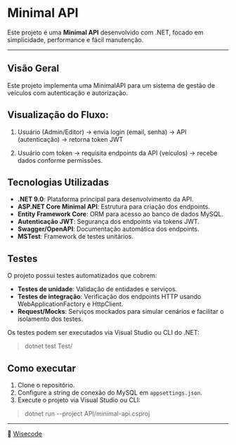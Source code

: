 # Minimal API

Este projeto é uma **Minimal API** desenvolvido com .NET, focado em simplicidade, performance e fácil manutenção.

---

## Visão Geral

Este projeto implementa uma MinimalAPI para um sistema de gestão de veículos com autenticação e autorização.

## Visualização do Fluxo:

1. Usuário (Admin/Editor) → envia login (email, senha) → API (autenticação) → retorna token JWT

2. Usuário com token → requisita endpoints da API (veículos) → recebe dados conforme permissões.

## Tecnologias Utilizadas

- **.NET 9.0**: Plataforma principal para desenvolvimento da API.
- **ASP.NET Core Minimal API**: Estrutura para criação dos endpoints.
- **Entity Framework Core**: ORM para acesso ao banco de dados MySQL.
- **Autenticação JWT**: Segurança dos endpoints via tokens JWT.
- **Swagger/OpenAPI**: Documentação automática dos endpoints.
- **MSTest**: Framework de testes unitários.

## Testes

O projeto possui testes automatizados que cobrem:

- **Testes de unidade**: Validação de entidades e serviços.
- **Testes de integração**: Verificação dos endpoints HTTP usando WebApplicationFactory e HttpClient.
- **Request/Mocks**: Serviços mockados para simular cenários e facilitar o isolamento dos testes.

Os testes podem ser executados via Visual Studio ou CLI do .NET:

> dotnet test Test/

## Como executar

1. Clone o repositório.
2. Configure a string de conexão do MySQL em `appsettings.json`.
3. Execute o projeto via Visual Studio ou CLI:

> dotnet run --project API/minimal-api.csproj

---

:space_invader: [Wisecode](https://github.com/wisecoden)

